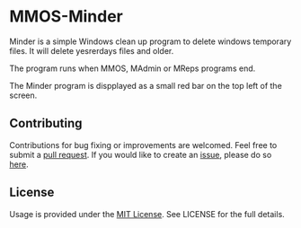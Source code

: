 # MMOS-Minder 


Minder is a simple Windows clean up program to delete windows temporary files. It will delete yesrerdays files and older.

The program runs when MMOS, MAdmin or MReps programs end.

The Minder program is dispplayed as a small red bar on the top left of the screen.


## Contributing
Contributions for bug fixing or improvements are welcomed. Feel free to submit a <a href="https://github.com/JulesMoorhouse/MMOS/pulls">pull request</a>. If you would like to create an <a href="https://github.com/JulesMoorhouse/MMOS/issues">issue</a>, please do so <a href="https://github.com/JulesMoorhouse/MMOS/issues">here</a>.

## License
Usage is provided under the [MIT License](http://opensource.org/licenses/mit-license.php). See LICENSE for the full details.
